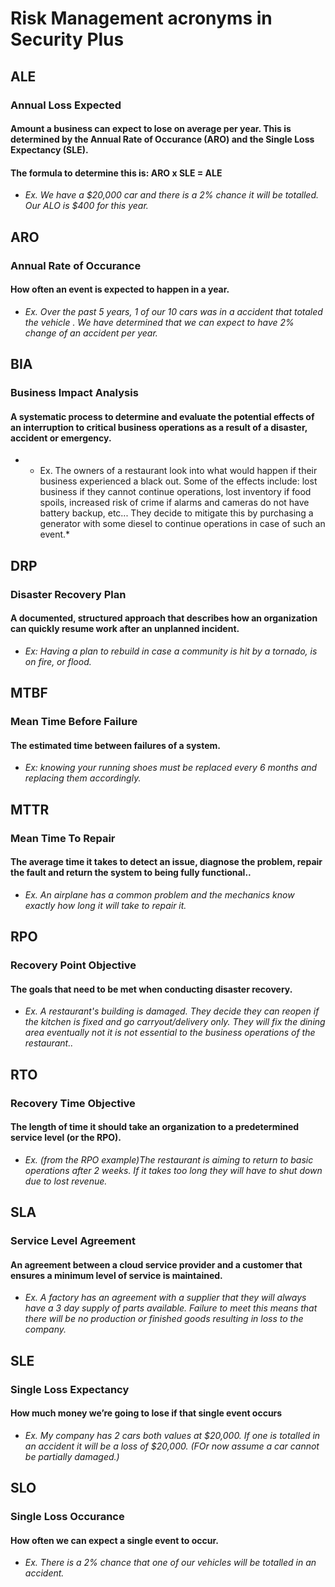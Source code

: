 # Risk Management acronyms in Security Plus

## ALE
### Annual Loss Expected
#### Amount a business can expect to lose on average per year. This is determined by the Annual Rate of Occurance (ARO) and the Single Loss Expectancy (SLE).
#### The formula to determine this is: ARO x SLE = ALE
- *Ex. We have a $20,000 car and there is a 2% chance it will be totalled. Our ALO is $400 for this year.*

## ARO
### Annual Rate of Occurance
#### How often an event is expected to happen in a year.
- *Ex. Over the past 5 years, 1 of our 10 cars was in a accident that totaled the vehicle . We have determined that we can expect to have 2% change of an accident per year.*

## BIA
### Business Impact Analysis
#### A systematic process to determine and evaluate the potential effects of an interruption to critical business operations as a result of a disaster, accident or emergency.
- * Ex. The owners of a restaurant look into what would happen if their business experienced a black out. Some of the effects include: lost business if they cannot continue operations, lost inventory if food spoils, increased risk of crime if alarms and cameras do not have battery backup, etc... They decide to mitigate this by purchasing a generator with some diesel to continue operations in case of such an event.*

## DRP
### Disaster Recovery Plan
#### A documented, structured approach that describes how an organization can quickly resume work after an unplanned incident.
- *Ex: Having a plan to rebuild in case a community is hit by a tornado, is on fire, or flood.*

## MTBF
### Mean Time Before Failure
#### The estimated time between failures of a system.
- *Ex: knowing your running shoes must be replaced every 6 months and replacing them accordingly.*

## MTTR
### Mean Time To Repair
#### The average time it takes to detect an issue, diagnose the problem, repair the fault and return the system to being fully functional..
- *Ex. An airplane has a common problem and the mechanics know exactly how long it will take to repair it.*

## RPO
### Recovery Point Objective
#### The goals that need to be met when conducting disaster recovery.
- *Ex. A restaurant's building is damaged. They decide they can reopen if the kitchen is fixed and go carryout/delivery only. They will fix the dining area eventually not it is not essential to the business operations of the restaurant..*

## RTO
### Recovery Time Objective
#### The length of time it should take an organization to a predetermined service level (or the RPO).
- *Ex. (from the RPO example)The restaurant is aiming to return to basic operations after 2 weeks. If it takes too long they will have to shut down due to lost revenue.*

## SLA
### Service Level Agreement
#### An agreement between a cloud service provider and a customer that ensures a minimum level of service is maintained.
- *Ex. A factory has an agreement with a supplier that they will always have a 3 day supply of parts available. Failure to meet this means that there will be no production or finished goods resulting in loss to the company.*

## SLE
### Single Loss Expectancy 
#### How much money we’re going to lose if that single event occurs
- *Ex. My company has 2 cars both values at $20,000. If one is totalled in an accident it will be a loss of $20,000. (FOr now assume a car cannot be partially damaged.)*

## SLO
### Single Loss Occurance 
#### How often we can expect a single event to occur.
- *Ex. There is a 2% chance that one of our vehicles will be totalled in an accident.*
